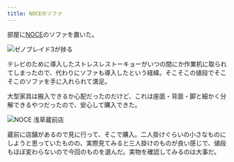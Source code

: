 ```yaml
---
title: NOCEのソファ
---
```

部屋に[NOCE](https://www.noce.co.jp/)のソファを置いた。

![](https://lh4.googleusercontent.com/Q-jsxczR4_TxzXEteBNbuOdLchgfESQqApjomuPDSbzaTxo6M7PzYPABwKRx_nbLxAH2cIjQvS9mb7YdtPw8Adf-mBSoUjHsU8gTzijPdIrXc2bIeDNtDSuTIRb57n1YMpfer3wIxXKypBiNl4n8ZkuT7CJ8xUByfrkgRyHCjWtgblNG0vjz3_Hkqg "ゼノブレイド3が捗る")

テレビのために導入したストレスレストーキョーがいつの間にか作業机に取られてしまったので、代わりにソファも導入したという経緯。そこそこの値段でそこそこのソファを手に入れられて満足。

大型家具は搬入できるか心配だったのだけど、これは座面・背面・脚と細かく分解できるやつだったので、安心して購入できた。

![](https://lh4.googleusercontent.com/6jWtCmZX-SGeVk3iF69MkOF34o6CRf_B7cRzg5Q01guGn94h5Emr7wSCpEhwfXW1SzLug0k7d2gCFDAJ4TEDfHdb9JGDEIOXR3El2OgP5XPRV2F31TmdBLefL7u97xlJILy-qDlj7bfwFKTFGopeQ3mdDArnQ2GzB90a-wOyHeSIJYTJPetwfAPsWQ "NOCE 浅草蔵前店")

蔵前に店舗があるので見に行って、そこで購入。二人掛けぐらいの小さなものにしようと思っていたものの、実際見てみると三人掛けのものが良い感じで、値段もほぼ変わらないので今回のものを選んだ。実物を確認してみるのは大事だ。
